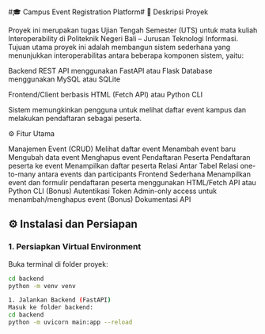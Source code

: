 #🎓 Campus Event Registration Platform#
📘 Deskripsi Proyek

Proyek ini merupakan tugas Ujian Tengah Semester (UTS) untuk mata kuliah Interoperability di Politeknik Negeri Bali – Jurusan Teknologi Informasi.
Tujuan utama proyek ini adalah membangun sistem sederhana yang menunjukkan interoperabilitas antara beberapa komponen sistem, yaitu:

Backend REST API menggunakan FastAPI atau Flask
Database menggunakan MySQL atau SQLite

Frontend/Client berbasis HTML (Fetch API) atau Python CLI

Sistem memungkinkan pengguna untuk melihat daftar event kampus dan melakukan pendaftaran sebagai peserta.

⚙️ Fitur Utama

Manajemen Event (CRUD)
Melihat daftar event
Menambah event baru
Mengubah data event
Menghapus event
Pendaftaran Peserta
Pendaftaran peserta ke event
Menampilkan daftar peserta
Relasi Antar Tabel
Relasi one-to-many antara events dan participants
Frontend Sederhana
Menampilkan event dan formulir pendaftaran peserta menggunakan HTML/Fetch API atau Python CLI
(Bonus) Autentikasi Token
Admin-only access untuk menambah/menghapus event
(Bonus) Dokumentasi API

## ⚙️ Instalasi dan Persiapan

### 1. Persiapkan Virtual Environment
Buka terminal di folder proyek:
```bash
cd backend
python -m venv venv

1. Jalankan Backend (FastAPI)
Masuk ke folder backend:
cd backend
python -m uvicorn main:app --reload


